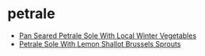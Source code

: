# petrale

 * [Pan Seared Petrale Sole With Local Winter Vegetables](index/p/pan-seared-petrale-sole-with-local-winter-vegetables-235808.json)
 * [Petrale Sole With Lemon Shallot Brussels Sprouts](index/p/petrale-sole-with-lemon-shallot-brussels-sprouts-355776.json)

